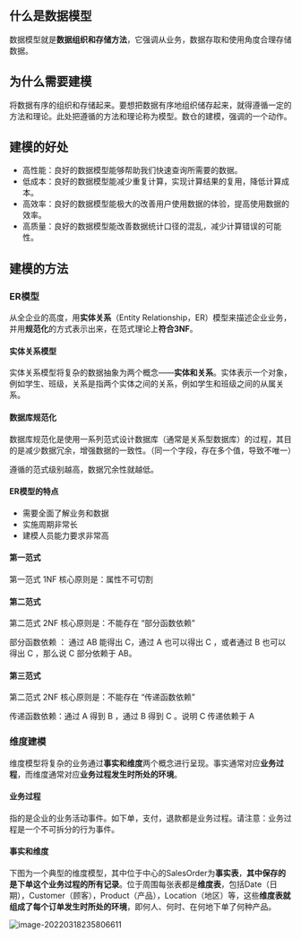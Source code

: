 ## 什么是数据模型

数据模型就是**数据组织和存储方法**，它强调从业务，数据存取和使用角度合理存储数据。

## 为什么需要建模

将数据有序的组织和存储起来。要想把数据有序地组织储存起来，就得遵循一定的方法和理论。此处把遵循的方法和理论称为模型。数仓的建模，强调的一个动作。

## 建模的好处

- 高性能：良好的数据模型能够帮助我们快速查询所需要的数据。
- 低成本：良好的数据模型能减少重复计算，实现计算结果的复用，降低计算成本。
- 高效率：良好的数据模型能极大的改善用户使用数据的体验，提高使用数据的效率。
- 高质量：良好的数据模型能改善数据统计口径的混乱，减少计算错误的可能性。



## 建模的方法

### ER模型

从全企业的高度，用**实体关系**（Entity Relationship，ER）模型来描述企业业务，并用**规范化**的方式表示出来，在范式理论上**符合3NF**。

#### 实体关系模型

实体关系模型将复杂的数据抽象为两个概念——****实体和关系****。实体表示一个对象，例如学生、班级，关系是指两个实体之间的关系，例如学生和班级之间的从属关系。

#### 数据库规范化

数据库规范化是使用一系列范式设计数据库（通常是关系型数据库）的过程，其目的是减少数据冗余，增强数据的一致性。（同一个字段，存在多个值，导致不唯一）

遵循的范式级别越高，数据冗余性就越低。

#### ER模型的特点

- 需要全面了解业务和数据
- 实施周期非常长
- 建模人员能力要求非常高

#### 第一范式

第一范式 1NF 核心原则是：属性不可切割

#### 第二范式

第二范式 2NF 核心原则是：不能存在 “部分函数依赖”

部分函数依赖 ： 通过 AB 能得出 C，通过 A 也可以得出 C ，或者通过 B 也可以得出 C ，那么说 C 部分依赖于 AB。

#### 第三范式

第二范式 2NF 核心原则是：不能存在 “传递函数依赖”

传递函数依赖：通过 A 得到 B ，通过 B 得到 C 。说明 C 传递依赖于 A

### 维度建模

维度模型将复杂的业务通过**事实和维度**两个概念进行呈现。事实通常对应**业务过程**，而维度通常对应**业务过程发生时所处的环境**。

#### 业务过程

指的是企业的业务活动事件。如下单，支付，退款都是业务过程。请注意：业务过程是一个不可拆分的行为事件。

#### 事实和维度

下图为一个典型的维度模型，其中位于中心的SalesOrder为**事实表**，**其中保存的是下单这个业务过程的所有记录**。位于周围每张表都是**维度表**，包括Date（日期），Customer（顾客），Product（产品），Location（地区）等，这些**维度表就组成了每个订单发生时所处的环境**，即何人、何时、在何地下单了何种产品。

![image-20220318235806611](https://ssuublog.oss-cn-shenzhen.aliyuncs.com/%E6%95%B0%E4%BB%93%E5%BB%BA%E6%A8%A1/%E7%BB%B4%E5%BA%A6%E5%BB%BA%E6%A8%A1.png)

